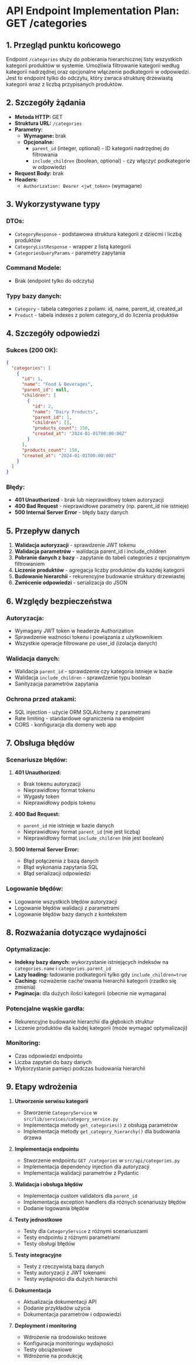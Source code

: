 # API Endpoint Implementation Plan: GET /categories

## 1. Przegląd punktu końcowego

Endpoint `/categories` służy do pobierania hierarchicznej listy wszystkich kategorii produktów w systemie. Umożliwia filtrowanie kategorii według kategorii nadrzędnej oraz opcjonalne włączenie podkategorii w odpowiedzi. Jest to endpoint tylko do odczytu, który zwraca strukturę drzewiastą kategorii wraz z liczbą przypisanych produktów.

## 2. Szczegóły żądania

- **Metoda HTTP:** GET
- **Struktura URL:** `/categories`
- **Parametry:**
  - **Wymagane:** brak
  - **Opcjonalne:**
    - `parent_id` (integer, optional) - ID kategorii nadrzędnej do filtrowania
    - `include_children` (boolean, optional) - czy włączyć podkategorie w odpowiedzi
- **Request Body:** brak
- **Headers:**
  - `Authorization: Bearer <jwt_token>` (wymagane)

## 3. Wykorzystywane typy

### DTOs:

- `CategoryResponse` - podstawowa struktura kategorii z dziećmi i liczbą produktów
- `CategoryListResponse` - wrapper z listą kategorii
- `CategoriesQueryParams` - parametry zapytania

### Command Modele:

- Brak (endpoint tylko do odczytu)

### Typy bazy danych:

- `Category` - tabela categories z polami: id, name, parent_id, created_at
- `Product` - tabela indexes z polem category_id do liczenia produktów

## 4. Szczegóły odpowiedzi

### Sukces (200 OK):

```json
{
  "categories": [
    {
      "id": 1,
      "name": "Food & Beverages",
      "parent_id": null,
      "children": [
        {
          "id": 2,
          "name": "Dairy Products",
          "parent_id": 1,
          "children": [],
          "products_count": 150,
          "created_at": "2024-01-01T00:00:00Z"
        }
      ],
      "products_count": 150,
      "created_at": "2024-01-01T00:00:00Z"
    }
  ]
}
```

### Błędy:

- **401 Unauthorized** - brak lub nieprawidłowy token autoryzacji
- **400 Bad Request** - nieprawidłowe parametry (np. parent_id nie istnieje)
- **500 Internal Server Error** - błędy bazy danych

## 5. Przepływ danych

1. **Walidacja autoryzacji** - sprawdzenie JWT tokenu
2. **Walidacja parametrów** - walidacja parent_id i include_children
3. **Pobranie danych z bazy** - zapytanie do tabeli categories z opcjonalnym filtrowaniem
4. **Liczenie produktów** - agregacja liczby produktów dla każdej kategorii
5. **Budowanie hierarchii** - rekurencyjne budowanie struktury drzewiastej
6. **Zwrócenie odpowiedzi** - serializacja do JSON

## 6. Względy bezpieczeństwa

### Autoryzacja:

- Wymagany JWT token w headerze Authorization
- Sprawdzenie ważności tokenu i powiązania z użytkownikiem
- Wszystkie operacje filtrowane po user_id (izolacja danych)

### Walidacja danych:

- Walidacja `parent_id` - sprawdzenie czy kategoria istnieje w bazie
- Walidacja `include_children` - sprawdzenie typu boolean
- Sanityzacja parametrów zapytania

### Ochrona przed atakami:

- SQL injection - użycie ORM SQLAlchemy z parametrami
- Rate limiting - standardowe ograniczenia na endpoint
- CORS - konfiguracja dla domeny web app

## 7. Obsługa błędów

### Scenariusze błędów:

1. **401 Unauthorized:**

   - Brak tokenu autoryzacji
   - Nieprawidłowy format tokenu
   - Wygasły token
   - Nieprawidłowy podpis tokenu

2. **400 Bad Request:**

   - `parent_id` nie istnieje w bazie danych
   - Nieprawidłowy format `parent_id` (nie jest liczbą)
   - Nieprawidłowy format `include_children` (nie jest boolean)

3. **500 Internal Server Error:**
   - Błąd połączenia z bazą danych
   - Błąd wykonania zapytania SQL
   - Błąd serializacji odpowiedzi

### Logowanie błędów:

- Logowanie wszystkich błędów autoryzacji
- Logowanie błędów walidacji z parametrami
- Logowanie błędów bazy danych z kontekstem

## 8. Rozważania dotyczące wydajności

### Optymalizacje:

- **Indeksy bazy danych:** wykorzystanie istniejących indeksów na `categories.name` i `categories.parent_id`
- **Lazy loading:** ładowanie podkategorii tylko gdy `include_children=true`
- **Caching:** rozważenie cache'owania hierarchii kategorii (rzadko się zmienia)
- **Paginacja:** dla dużych ilości kategorii (obecnie nie wymagana)

### Potencjalne wąskie gardła:

- Rekurencyjne budowanie hierarchii dla głębokich struktur
- Liczenie produktów dla każdej kategorii (może wymagać optymalizacji)

### Monitoring:

- Czas odpowiedzi endpointu
- Liczba zapytań do bazy danych
- Wykorzystanie pamięci podczas budowania hierarchii

## 9. Etapy wdrożenia

1. **Utworzenie serwisu kategorii**

   - Stworzenie `CategoryService` w `src/lib/services/category_service.py`
   - Implementacja metody `get_categories()` z obsługą parametrów
   - Implementacja metody `get_category_hierarchy()` dla budowania drzewa

2. **Implementacja endpointu**

   - Stworzenie endpointu `GET /categories` w `src/api/categories.py`
   - Implementacja dependency injection dla autoryzacji
   - Implementacja walidacji parametrów z Pydantic

3. **Walidacja i obsługa błędów**

   - Implementacja custom validators dla `parent_id`
   - Implementacja exception handlers dla różnych scenariuszy błędów
   - Dodanie logowania błędów

4. **Testy jednostkowe**

   - Testy dla `CategoryService` z różnymi scenariuszami
   - Testy endpointu z różnymi parametrami
   - Testy obsługi błędów

5. **Testy integracyjne**

   - Testy z rzeczywistą bazą danych
   - Testy autoryzacji z JWT tokenami
   - Testy wydajności dla dużych hierarchii

6. **Dokumentacja**

   - Aktualizacja dokumentacji API
   - Dodanie przykładów użycia
   - Dokumentacja parametrów i odpowiedzi

7. **Deployment i monitoring**
   - Wdrożenie na środowisko testowe
   - Konfiguracja monitoringu wydajności
   - Testy obciążeniowe
   - Wdrożenie na produkcję
